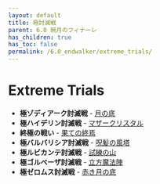 ```yaml
---
layout: default
title: 極討滅戦
parent: 6.0 暁月のフィナーレ
has_children: true
has_toc: false
permalink: /6.0_endwalker/extreme_trials/
---
```


# Extreme Trials

- **極ゾディアーク討滅戦** - [月の底](zodiark/README.md)
- **極ハイデリン討滅戦** - [マザークリスタル](hydaelyn/README.md)
- **終極の戦い** - [果ての終焉](endsinger/README.md)
- **極バルバリシア討滅戦** - [呪髪の風塔](barbariccia/README.md)
- **極ルビカンテ討滅戦** - [試練の山](rubicante/README.md)
- **極ゴルベーザ討滅戦** - [立方魔法陣](golbez/README.md)
- **極ゼロムス討滅戦** - [赤き月の底](zeromus/README.md)
